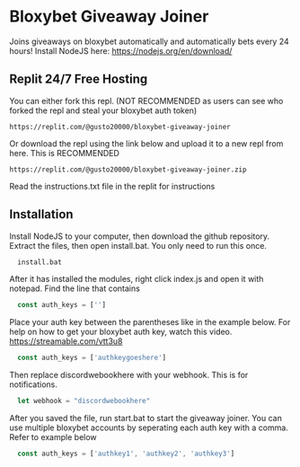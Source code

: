 
# Bloxybet Giveaway Joiner


Joins giveaways on bloxybet automatically and automatically bets every 24 hours! Install NodeJS here: https://nodejs.org/en/download/

## Replit 24/7 Free Hosting
You can either fork this repl. (NOT RECOMMENDED as users can see who forked the repl and steal your bloxybet auth token)
```
https://replit.com/@gusto20000/bloxybet-giveaway-joiner
```
Or download the repl using the link below and upload it to a new repl from here. This is RECOMMENDED
``` 
https://replit.com/@gusto20000/bloxybet-giveaway-joiner.zip 
```
Read the instructions.txt file in the replit for instructions 

## Installation

Install NodeJS to your computer, then download the github repository. Extract the files, then open install.bat. You only need to run this once.
```bash
  install.bat
```
After it has installed the modules, right click index.js and open it with notepad. Find the line that contains
```js
  const auth_keys = ['']
```

Place your auth key between the parentheses like in the example below. For help on how to get your bloxybet auth key, watch this video. https://streamable.com/vtt3u8
```js
  const auth_keys = ['authkeygoeshere']
```
Then replace discordwebookhere with your webhook. This is for notifications.
```js
  let webhook = "discordwebookhere"
```
After you saved the file, run start.bat to start the giveaway joiner. You can use multiple bloxybet accounts by seperating each auth key with a comma. Refer to example below
```js
  const auth_keys = ['authkey1', 'authkey2', 'authkey3']
```
